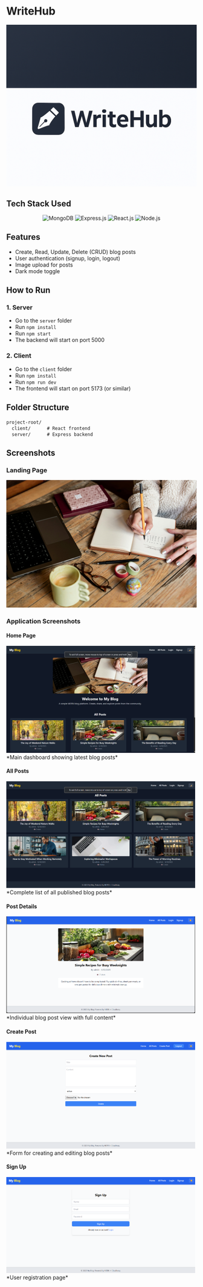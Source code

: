 # WriteHub

![WriteHub Logo](./client/src/assets/WriteHub.png)

## Tech Stack Used

<div align="center">
  <img src="https://img.shields.io/badge/MongoDB-4EA94B?style=for-the-badge&logo=mongodb&logoColor=white" alt="MongoDB" />
  <img src="https://img.shields.io/badge/Express.js-000000?style=for-the-badge&logo=express&logoColor=white" alt="Express.js" />
  <img src="https://img.shields.io/badge/React-20232A?style=for-the-badge&logo=react&logoColor=61DAFB" alt="React.js" />
  <img src="https://img.shields.io/badge/Node.js-43853D?style=for-the-badge&logo=node.js&logoColor=white" alt="Node.js" />
</div>

## Features
- Create, Read, Update, Delete (CRUD) blog posts
- User authentication (signup, login, logout)
- Image upload for posts
- Dark mode toggle

## How to Run

### 1. Server
- Go to the `server` folder
- Run `npm install`
- Run `npm start`
- The backend will start on port 5000

### 2. Client
- Go to the `client` folder
- Run `npm install`
- Run `npm run dev`
- The frontend will start on port 5173 (or similar)

## Folder Structure

```
project-root/
  client/      # React frontend
  server/      # Express backend
```

## Screenshots

### Landing Page
![Landing Hero](./client/public/images/landing-hero.jpg)

### Application Screenshots

#### Home Page
<img src="./screenshots/home-page.png" alt="Home Page" width="500" />
*Main dashboard showing latest blog posts*

#### All Posts
<img src="./screenshots/all-posts.png" alt="All Posts" width="500" />
*Complete list of all published blog posts*

#### Post Details
<img src="./screenshots/post-details.png" alt="Post Details" width="500" />
*Individual blog post view with full content*

#### Create Post
<img src="./screenshots/create-post.png" alt="Create Post" width="500" />
*Form for creating and editing blog posts*

#### Sign Up
<img src="./screenshots/sign-up.png" alt="Sign Up" width="500" />
*User registration page*
